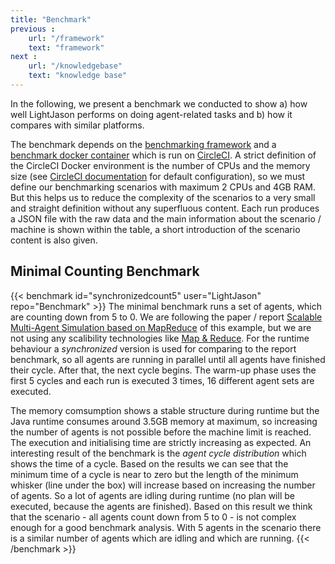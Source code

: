 ```yaml
---
title: "Benchmark"
previous :
    url: "/framework"
    text: "framework"
next :
    url: "/knowledgebase"
    text: "knowledge base"
---
```


In the following, we present a benchmark we conducted to show a) how well LightJason performs on doing agent-related tasks and b) how it compares with similar platforms. 
<!--more-->

The benchmark depends on the [benchmarking framework](https://github.com/LightJason/Benchmark) and a [benchmark docker container](https://hub.docker.com/r/lightjason/benchmark/) which is run on [CircleCI](http://circleci.com). A strict definition of the CircleCI Docker environment is the number of CPUs and the memory size (see [CircleCI documentation](https://circleci.com/docs/2.0/configuration-reference/#resource_class) for default configuration), so we must define our benchmarking scenarios with maximum 2 CPUs and 4GB RAM. But this helps us to reduce the complexity of the scenarios to a very small and straight definition without any superfluous content. Each run produces a JSON file with the raw data and the main information about the scenario / machine is shown within the table, a short introduction of the scenario content is also given.


## Minimal Counting Benchmark
{{< benchmark id="synchronizedcount5" user="LightJason" repo="Benchmark" >}}
The minimal benchmark runs a set of agents, which are counting down from 5 to 0. We are following the paper / report [Scalable Multi-Agent Simulation based
on MapReduce](https://www.in.tu-clausthal.de/fileadmin/homes/techreports/ifi1603ahlbrecht.pdf) of this example, but we are not using any scalibility technologies
like [Map & Reduce](https://en.wikipedia.org/wiki/MapReduce). For the runtime behaviour a _synchronized_ version is used for comparing to the report benchmark, so
all agents are running in parallel until all agents have finished their cycle. After that, the next cycle begins. The warm-up phase uses the first 5 cycles and
each run is executed 3 times, 16 different agent sets are executed. 

The memory comsumption shows a stable structure during runtime but the Java runtime consumes around 3.5GB memory at maximum, so increasing the number of agents is not possible before the machine limit is reached. The execution and initialising time are strictly increasing as expected. An interesting result of the benchmark is the _agent cycle distribution_ which shows the time of a cycle. Based on the results we can see that the minimum time of a cycle is near to zero but the length of the minimum whisker (line under the box) will increase based on increasing the number of agents. So a lot of agents are idling during runtime (no plan will be executed, because the agents are finished). Based on this result we think that the scenario - all agents count down from 5 to 0 - is not complex enough for a good benchmark analysis. With 5 agents in the scenario there is a similar number of agents which are idling and which are running. {{< /benchmark >}}
